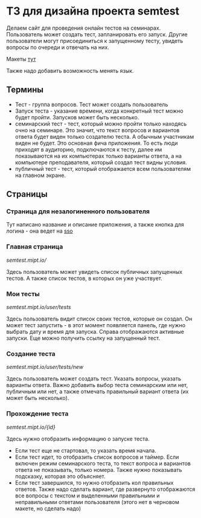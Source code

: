 # ТЗ для дизайна проекта semtest

Делаем сайт для проведения онлайн тестов на семинарах.
Пользователь может создать тест, запланировать его запуск.
Другие пользователи могут присоединиться к запущенному тесту,
увидеть вопросы по очереди и отвечать на них.

Макеты [тут](https://www.figma.com/design/530tYYVWV4cDioTnHRBT4r/type-5?node-id=0-1&node-type=canvas&t=5YOEHYQAIKCEOncO-0)

Также надо добавить возможность менять язык.

## Термины

* Тест - группа вопросов. Тест может создать пользователь
* Запуск теста - указание времени, когда конкретный тест можно будет пройти. Запусков может быть несколько.
* семинарский тест - тест, который можно пройти только находясь очно на семинаре. Это значит, что текст вопросов и вариантов ответа будет виден только создателю теста. А обычным участникам виден не будет. Это основная фича приложения. То есть люди приходят в аудиторию, подключаются к тесту, далее им показываются на их компьютерах только варианты ответа, а на компьютере преподавателя, который создал тест видны условия.
* публичный тест - тест, который отображается всем пользователям на главном экране.

## Страницы

### Страница для незалогиненного пользователя

Тут написано название и описание приложения, а также кнопка для логина - она ведет на [sso](https://sso.mipt.io/public/pages/login)

### Главная страница

*semtest.mipt.io/*

Здесь пользователь может увидеть список публичных запущенных тестов. А также список тестов, в которых он уже участвует.

### Мои тесты

*semtest.mipt.io/user/tests*

Здесь пользователь видит список своих тестов, которые он создал. Он может тест запустить - в этот момент появляется панель, где нужно выбрать дату и время для запуска.
Справа отображаются активные запуски. Еще можно получить ссылку на запущенный тест.

### Создание теста

*semtest.mipt.io/user/tests/new*

Здесь пользователь может создать тест. Указать вопросы, указать варианты ответа. Важно добавить выбор теста семинарским или нет, публичным или нет, а также отмечать правильный вариант ответа (их может быть несколько).

### Прохождение теста

*semtest.mipt.io/{id}*

Здесь нужно отобразить информацию о запуске теста.
* Если тест еще не стартовал, то указать время начала.
* Если тест идет, то отобразить список вопросов и таймер. Если включен режим семинарского теста, то текст вопроса и вариантов ответа не показывать, только номера. Также нужно показывать подсказку, которая это объясняет.
* Если тест завершился, то нужно отобразить кол правильных ответов. Также надо сделать вариант, где развернуто отображаются все вопросы с текстом и выделенными правильными и неправильными ответами пользователя (этого нет в черновом макете, но сделать надо)
